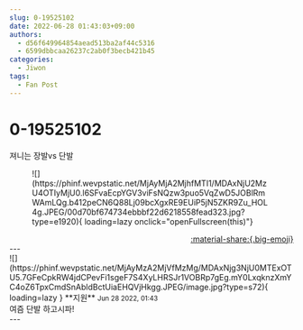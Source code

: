 ```yaml
---
slug: 0-19525102
date: 2022-06-28 01:43:03+09:00
authors:
  - d56f649964854aead513ba2af44c5316
  - 6599dbbcaa26237c2ab0f3becb421b45
categories:
  - Jiwon
tags:
  - Fan Post
---
```


# 0-19525102

<div class="post-container" markdown="1">
<div class="content-container md-sidebar__scrollwrap" markdown="1">

져니는 장발vs 단발
<figure markdown="1">
![](https://phinf.wevpstatic.net/MjAyMjA2MjhfMTI1/MDAxNjU2MzU4OTIyMjU0.l6SFvaEcpYGV3viFsNQzw3puo5VqZwD5JOBlRmWAmLQg.b412peCN6Q88Lj09bcXgxRE9EUiP5jN5ZKR9Zu_HOL4g.JPEG/00d70bf674734ebbbf22d6218558fead323.jpg?type=e1920){ loading=lazy onclick="openFullscreen(this)"}
</figure>


</div>
</div>

<div style="text-align: right;" markdown="1">
<a href="https://weverse.io/fromis9/fanpost/0-19525102" style="text-align: right;">:material-share:{.big-emoji}</a>
</div>
---

<div class="comments-container md-sidebar__scrollwrap" markdown="1">
<div class="comment" markdown="1">
<div class='id-container' markdown="1">
![](https://phinf.wevpstatic.net/MjAyMzA2MjVfMzMg/MDAxNjg3NjU0MTExOTU5.7GFeCpkRW4jdCPevFi1sgeF7S4XyLHRSJr1VOBRp7gEg.mY0LxqknzXmYC4oZ6TpxCmdSnAbldBctUiaEHQVjHkgg.JPEG/image.jpg?type=s72){ loading=lazy }
**<span class="artist">지원</span>** <small>Jun 28 2022, 01:43</small><br>
</div>
<div class='comment-body' markdown="1">
여즘 단발 하고시파!
</div>
</div>
</div>
---
